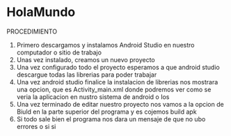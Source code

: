 # HolaMundo
 
 PROCEDIMIENTO
 
 1. Primero descargamos y instalamos Android Studio en nuestro computador o sitio de trabajo
 2. Unas vez instalado, creamos un nuevo proyecto
 3. Una vez configurado todo el proyecto esperamos a que android studio descargue todas las librerias para poder trabajar
 4. Una vez android studio finalice la instalacion de librerias nos mostrara una opcion, que es Activity_main.xml donde podremos ver
 como se veria la aplicacion en nustro sistema de android o Ios
 5. Una vez terminado de editar nuestro proyecto nos vamos a la opcion de Biuld en la parte superior del programa y es cojemos build apk
 6. Si todo sale bien el programa nos dara un mensaje de que no ubo errores o si si
 
 
